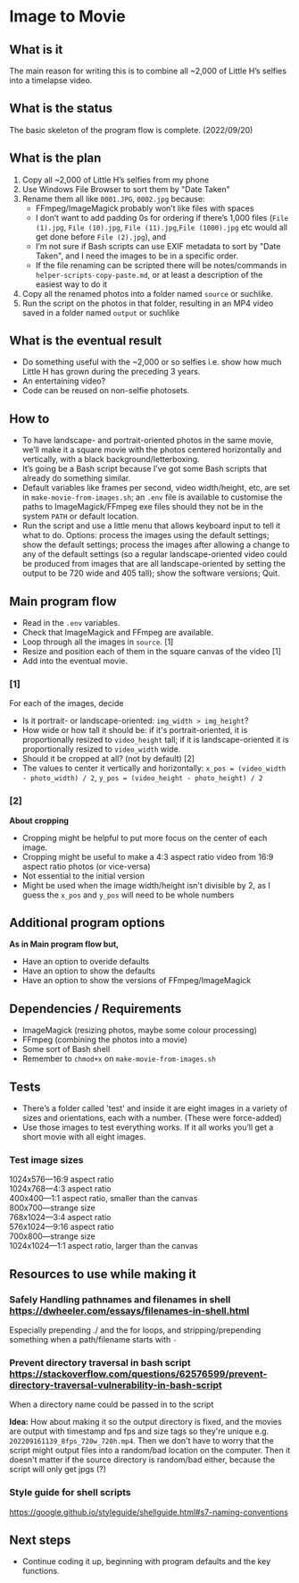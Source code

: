 # Image to Movie

## What is it

The main reason for writing this is to combine all ~2,000 of Little H’s selfies into a timelapse video.

## What is the status

The basic skeleton of the program flow is complete. (2022/09/20)

## What is the plan

1. Copy all ~2,000 of Little H’s selfies from my phone
2. Use Windows File Browser to sort them by "Date Taken"
3. Rename them all like `0001.JPG`, `0002.jpg` because: 
	- FFmpeg/ImageMagick probably won’t like files with spaces
	- I don’t want to add padding 0s for ordering if there’s 1,000 files (`File (1).jpg`, `File (10).jpg`, `File (11).jpg`,`File (1000).jpg` etc would all get done before `File (2).jpg`), and 
	- I’m not sure if Bash scripts can use EXIF metadata to sort by "Date Taken", and I need the images to be in a specific order. 
	- If the file renaming can be scripted there will be notes/commands in `helper-scripts-copy-paste.md`, or at least a description of the easiest way to do it
4. Copy all the renamed photos into a folder named `source` or suchlike.
5. Run the script on the photos in that folder, resulting in an MP4 video saved in a folder named `output` or suchlike

## What is the eventual result

- Do something useful with the ~2,000 or so selfies i.e. show how much Little H has grown during the preceding 3 years.
- An entertaining video?
- Code can be reused on non-selfie photosets.

## How to

- To have landscape- and portrait-oriented photos in the same movie, we’ll make it a square movie with the photos centered horizontally and vertically, with a black background/letterboxing.
- It’s going be a Bash script because I’ve got some Bash scripts that already do something similar.
- Default variables like frames per second, video width/height, etc, are set in `make-movie-from-images.sh`; an `.env` file is available to customise the paths to ImageMagick/FFmpeg exe files should they not be in the system `PATH` or default location.
- Run the script and use a little menu that allows keyboard input to tell it what to do. Options: process the images using the default settings; show the default settings; process the images after allowing a change to any of the default settings (so a regular landscape-oriented video could be produced from images that are all landscape-oriented by setting the output to be 720 wide and 405 tall); show the software versions; Quit. 

## Main program flow

- Read in the `.env` variables.
- Check that ImageMagick and FFmpeg are available.
- Loop through all the images in `source`. [1]
- Resize and position each of them in the square canvas of the video [1]
- Add into the eventual movie.

### [1]

For each of the images, decide
- Is it portrait- or landscape-oriented: `img_width > img_height`?
- How wide or how tall it should be: if it's portrait-oriented, it is proportionally resized to `video_height` tall; if it is landscape-oriented it is proportionally resized to `video_width` wide.
- Should it be cropped at all? (not by default) [2]
- The values to center it vertically and horizontally: `x_pos = (video_width - photo_width) / 2`, `y_pos = (video_height - photo_height) / 2`

### [2]

**About cropping**
- Cropping might be helpful to put more focus on the center of each image.
- Cropping might be useful to make a 4:3 aspect ratio video from 16:9 aspect ratio photos (or vice-versa)
- Not essential to the initial version
- Might be used when the image width/height isn't divisible by 2, as I guess the `x_pos` and `y_pos` will need to be whole numbers

## Additional program options

**As in Main program flow but,**  
- Have an option to overide defaults
- Have an option to show the defaults
- Have an option to show the versions of FFmpeg/ImageMagick

## Dependencies / Requirements

- ImageMagick (resizing photos, maybe some colour processing)
- FFmpeg (combining the photos into a movie)
- Some sort of Bash shell
- Remember to `chmod+x` on `make-movie-from-images.sh`

## Tests

- There’s a folder called 'test' and inside it are eight images in a variety of sizes and orientations, each with a number. (These were force-added)
- Use those images to test everything works. If it all works you’ll get a short movie with all eight images.

### Test image sizes

1024x576—16:9 aspect ratio  
1024x768—4:3 aspect ratio  
400x400—1:1 aspect ratio, smaller than the canvas  
800x700—strange size  
768x1024—3:4 aspect ratio  
576x1024—9:16 aspect ratio  
700x800—strange size  
1024x1024—1:1 aspect ratio, larger than the canvas  

## Resources to use while making it

### Safely Handling pathnames and filenames in shell https://dwheeler.com/essays/filenames-in-shell.html  
Especially prepending ./ and the for loops, and stripping/prepending something when a path/filename starts with `-`  

### Prevent directory traversal in bash script https://stackoverflow.com/questions/62576599/prevent-directory-traversal-vulnerability-in-bash-script  
When a directory name could be passed in to the script

**Idea:** How about making it so the output directory is fixed, and the movies are output with timestamp and fps and size tags so they're unique e.g. `202209161139_8fps_720w_720h.mp4`. Then we don't have to worry that the script might output files into a random/bad location on the computer. Then it doesn't matter if the source directory is random/bad either, because the script will only get jpgs (?)

### Style guide for shell scripts
https://google.github.io/styleguide/shellguide.html#s7-naming-conventions  


## Next steps

- Continue coding it up, beginning with program defaults and the key functions.
